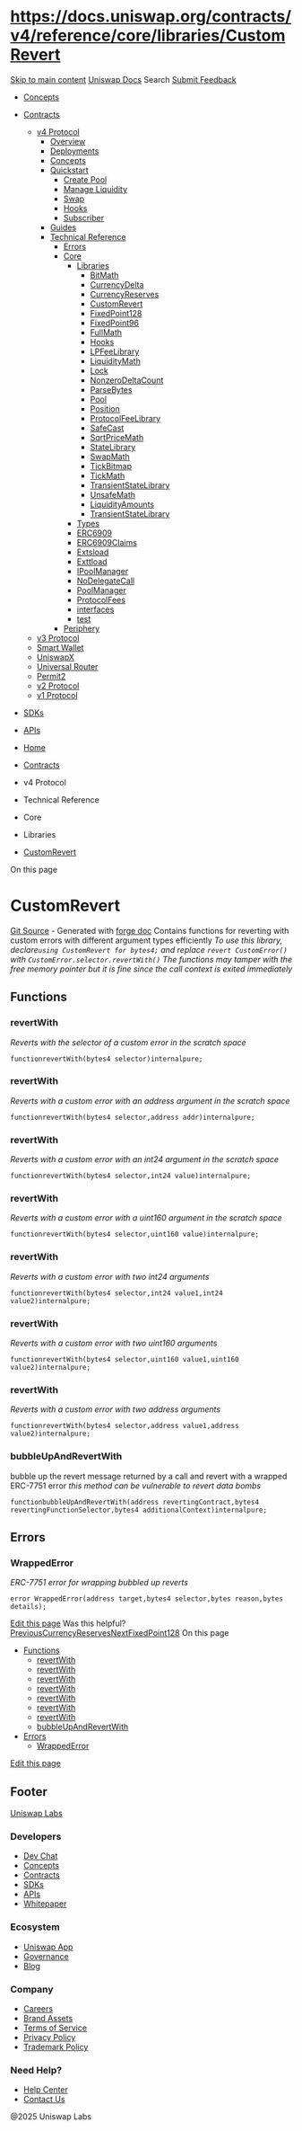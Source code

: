 # https://docs.uniswap.org/contracts/v4/reference/core/libraries/CustomRevert

[Skip to main content](https://docs.uniswap.org/contracts/v4/reference/core/libraries/CustomRevert#__docusaurus_skipToContent_fallback)
[Uniswap Docs](https://docs.uniswap.org/)
Search
[Submit Feedback](https://docs.google.com/forms/d/e/1FAIpQLSdjSkZam8KiatL9XACRVxCHjDJjaPGbls77PCXDKFn4JwykXg/viewform)
  * [Concepts](https://docs.uniswap.org/concepts/overview)
  * [Contracts](https://docs.uniswap.org/contracts/v4/overview)
    * [v4 Protocol](https://docs.uniswap.org/contracts/v4/overview)
      * [Overview](https://docs.uniswap.org/contracts/v4/overview)
      * [Deployments](https://docs.uniswap.org/contracts/v4/deployments)
      * [Concepts](https://docs.uniswap.org/contracts/v4/concepts/v4-vs-v3)
      * [Quickstart](https://docs.uniswap.org/contracts/v4/quickstart/create-pool)
        * [Create Pool](https://docs.uniswap.org/contracts/v4/quickstart/create-pool)
        * [Manage Liquidity](https://docs.uniswap.org/contracts/v4/quickstart/manage-liquidity/setup-liquidity)
        * [Swap](https://docs.uniswap.org/contracts/v4/quickstart/swap)
        * [Hooks](https://docs.uniswap.org/contracts/v4/quickstart/hooks/setup)
        * [Subscriber](https://docs.uniswap.org/contracts/v4/quickstart/subscriber)
      * [Guides](https://docs.uniswap.org/contracts/v4/guides/hooks/your-first-hook)
      * [Technical Reference](https://docs.uniswap.org/contracts/v4/reference/errors/)
        * [Errors](https://docs.uniswap.org/contracts/v4/reference/errors/)
        * [Core](https://docs.uniswap.org/contracts/v4/reference/core/libraries/BitMath)
          * [Libraries](https://docs.uniswap.org/contracts/v4/reference/core/libraries/BitMath)
            * [BitMath](https://docs.uniswap.org/contracts/v4/reference/core/libraries/BitMath)
            * [CurrencyDelta](https://docs.uniswap.org/contracts/v4/reference/core/libraries/CurrencyDelta)
            * [CurrencyReserves](https://docs.uniswap.org/contracts/v4/reference/core/libraries/CurrencyReserves)
            * [CustomRevert](https://docs.uniswap.org/contracts/v4/reference/core/libraries/CustomRevert)
            * [FixedPoint128](https://docs.uniswap.org/contracts/v4/reference/core/libraries/FixedPoint128)
            * [FixedPoint96](https://docs.uniswap.org/contracts/v4/reference/core/libraries/FixedPoint96)
            * [FullMath](https://docs.uniswap.org/contracts/v4/reference/core/libraries/FullMath)
            * [Hooks](https://docs.uniswap.org/contracts/v4/reference/core/libraries/Hooks)
            * [LPFeeLibrary](https://docs.uniswap.org/contracts/v4/reference/core/libraries/LPFeeLibrary)
            * [LiquidityMath](https://docs.uniswap.org/contracts/v4/reference/core/libraries/LiquidityMath)
            * [Lock](https://docs.uniswap.org/contracts/v4/reference/core/libraries/Lock)
            * [NonzeroDeltaCount](https://docs.uniswap.org/contracts/v4/reference/core/libraries/NonzeroDeltaCount)
            * [ParseBytes](https://docs.uniswap.org/contracts/v4/reference/core/libraries/ParseBytes)
            * [Pool](https://docs.uniswap.org/contracts/v4/reference/core/libraries/Pool)
            * [Position](https://docs.uniswap.org/contracts/v4/reference/core/libraries/Position)
            * [ProtocolFeeLibrary](https://docs.uniswap.org/contracts/v4/reference/core/libraries/ProtocolFeeLibrary)
            * [SafeCast](https://docs.uniswap.org/contracts/v4/reference/core/libraries/SafeCast)
            * [SqrtPriceMath](https://docs.uniswap.org/contracts/v4/reference/core/libraries/SqrtPriceMath)
            * [StateLibrary](https://docs.uniswap.org/contracts/v4/reference/core/libraries/StateLibrary)
            * [SwapMath](https://docs.uniswap.org/contracts/v4/reference/core/libraries/SwapMath)
            * [TickBitmap](https://docs.uniswap.org/contracts/v4/reference/core/libraries/TickBitmap)
            * [TickMath](https://docs.uniswap.org/contracts/v4/reference/core/libraries/TickMath)
            * [TransientStateLibrary](https://docs.uniswap.org/contracts/v4/reference/core/libraries/TransientStateLibrary)
            * [UnsafeMath](https://docs.uniswap.org/contracts/v4/reference/core/libraries/UnsafeMath)
            * [LiquidityAmounts](https://docs.uniswap.org/contracts/v4/reference/core/libraries/liquidity-amounts)
            * [TransientStateLibrary](https://docs.uniswap.org/contracts/v4/reference/core/libraries/transient-state-library)
          * [Types](https://docs.uniswap.org/contracts/v4/reference/core/types/BalanceDelta)
          * [ERC6909](https://docs.uniswap.org/contracts/v4/reference/core/ERC6909)
          * [ERC6909Claims](https://docs.uniswap.org/contracts/v4/reference/core/ERC6909Claims)
          * [Extsload](https://docs.uniswap.org/contracts/v4/reference/core/Extsload)
          * [Exttload](https://docs.uniswap.org/contracts/v4/reference/core/Exttload)
          * [IPoolManager](https://docs.uniswap.org/contracts/v4/reference/core/IPoolManager)
          * [NoDelegateCall](https://docs.uniswap.org/contracts/v4/reference/core/NoDelegateCall)
          * [PoolManager](https://docs.uniswap.org/contracts/v4/reference/core/PoolManager)
          * [ProtocolFees](https://docs.uniswap.org/contracts/v4/reference/core/ProtocolFees)
          * [interfaces](https://docs.uniswap.org/contracts/v4/reference/core/interfaces/IERC20Minimal)
          * [test](https://docs.uniswap.org/contracts/v4/reference/core/test/ActionsRouter)
        * [Periphery](https://docs.uniswap.org/contracts/v4/reference/periphery/PositionDescriptor)
    * [v3 Protocol](https://docs.uniswap.org/contracts/v3/overview)
    * [Smart Wallet](https://docs.uniswap.org/contracts/smart-wallet/overview)
    * [UniswapX](https://docs.uniswap.org/contracts/uniswapx/overview)
    * [Universal Router](https://docs.uniswap.org/contracts/universal-router/overview)
    * [Permit2](https://docs.uniswap.org/contracts/permit2/overview)
    * [v2 Protocol](https://docs.uniswap.org/contracts/v2/overview)
    * [v1 Protocol](https://docs.uniswap.org/contracts/v1/overview)
  * [SDKs](https://docs.uniswap.org/sdk/v4/overview)
  * [APIs](https://docs.uniswap.org/api/subgraph/overview)


  * [Home](https://docs.uniswap.org/)
  * [Contracts](https://docs.uniswap.org/contracts/v4/overview)
  * v4 Protocol
  * Technical Reference
  * Core
  * Libraries
  * [CustomRevert](https://docs.uniswap.org/contracts/v4/reference/core/libraries/CustomRevert)


On this page
# CustomRevert
[Git Source](https://github.com/uniswap/v4-core/blob/80311e34080fee64b6fc6c916e9a51a437d0e482/src/libraries/CustomRevert.sol) - Generated with [forge doc](https://book.getfoundry.sh/reference/forge/forge-doc)
Contains functions for reverting with custom errors with different argument types efficiently
_To use this library, declare`using CustomRevert for bytes4;` and replace `revert CustomError()` with `CustomError.selector.revertWith()`_
_The functions may tamper with the free memory pointer but it is fine since the call context is exited immediately_
## Functions[​](https://docs.uniswap.org/contracts/v4/reference/core/libraries/CustomRevert#functions "Direct link to Functions")
### revertWith[​](https://docs.uniswap.org/contracts/v4/reference/core/libraries/CustomRevert#revertwith "Direct link to revertWith")
_Reverts with the selector of a custom error in the scratch space_
```
functionrevertWith(bytes4 selector)internalpure;
```

### revertWith[​](https://docs.uniswap.org/contracts/v4/reference/core/libraries/CustomRevert#revertwith-1 "Direct link to revertWith")
_Reverts with a custom error with an address argument in the scratch space_
```
functionrevertWith(bytes4 selector,address addr)internalpure;
```

### revertWith[​](https://docs.uniswap.org/contracts/v4/reference/core/libraries/CustomRevert#revertwith-2 "Direct link to revertWith")
_Reverts with a custom error with an int24 argument in the scratch space_
```
functionrevertWith(bytes4 selector,int24 value)internalpure;
```

### revertWith[​](https://docs.uniswap.org/contracts/v4/reference/core/libraries/CustomRevert#revertwith-3 "Direct link to revertWith")
_Reverts with a custom error with a uint160 argument in the scratch space_
```
functionrevertWith(bytes4 selector,uint160 value)internalpure;
```

### revertWith[​](https://docs.uniswap.org/contracts/v4/reference/core/libraries/CustomRevert#revertwith-4 "Direct link to revertWith")
_Reverts with a custom error with two int24 arguments_
```
functionrevertWith(bytes4 selector,int24 value1,int24 value2)internalpure;
```

### revertWith[​](https://docs.uniswap.org/contracts/v4/reference/core/libraries/CustomRevert#revertwith-5 "Direct link to revertWith")
_Reverts with a custom error with two uint160 arguments_
```
functionrevertWith(bytes4 selector,uint160 value1,uint160 value2)internalpure;
```

### revertWith[​](https://docs.uniswap.org/contracts/v4/reference/core/libraries/CustomRevert#revertwith-6 "Direct link to revertWith")
_Reverts with a custom error with two address arguments_
```
functionrevertWith(bytes4 selector,address value1,address value2)internalpure;
```

### bubbleUpAndRevertWith[​](https://docs.uniswap.org/contracts/v4/reference/core/libraries/CustomRevert#bubbleupandrevertwith "Direct link to bubbleUpAndRevertWith")
bubble up the revert message returned by a call and revert with a wrapped ERC-7751 error
_this method can be vulnerable to revert data bombs_
```
functionbubbleUpAndRevertWith(address revertingContract,bytes4 revertingFunctionSelector,bytes4 additionalContext)internalpure;
```

## Errors[​](https://docs.uniswap.org/contracts/v4/reference/core/libraries/CustomRevert#errors "Direct link to Errors")
### WrappedError[​](https://docs.uniswap.org/contracts/v4/reference/core/libraries/CustomRevert#wrappederror "Direct link to WrappedError")
_ERC-7751 error for wrapping bubbled up reverts_
```
error WrappedError(address target,bytes4 selector,bytes reason,bytes details);
```

[Edit this page](https://github.com/uniswap/uniswap-docs/tree/main/docs/contracts/v4/reference/core/libraries/CustomRevert.md)
Was this helpful?
[PreviousCurrencyReserves](https://docs.uniswap.org/contracts/v4/reference/core/libraries/CurrencyReserves)[NextFixedPoint128](https://docs.uniswap.org/contracts/v4/reference/core/libraries/FixedPoint128)
On this page
  * [Functions](https://docs.uniswap.org/contracts/v4/reference/core/libraries/CustomRevert#functions)
    * [revertWith](https://docs.uniswap.org/contracts/v4/reference/core/libraries/CustomRevert#revertwith)
    * [revertWith](https://docs.uniswap.org/contracts/v4/reference/core/libraries/CustomRevert#revertwith-1)
    * [revertWith](https://docs.uniswap.org/contracts/v4/reference/core/libraries/CustomRevert#revertwith-2)
    * [revertWith](https://docs.uniswap.org/contracts/v4/reference/core/libraries/CustomRevert#revertwith-3)
    * [revertWith](https://docs.uniswap.org/contracts/v4/reference/core/libraries/CustomRevert#revertwith-4)
    * [revertWith](https://docs.uniswap.org/contracts/v4/reference/core/libraries/CustomRevert#revertwith-5)
    * [revertWith](https://docs.uniswap.org/contracts/v4/reference/core/libraries/CustomRevert#revertwith-6)
    * [bubbleUpAndRevertWith](https://docs.uniswap.org/contracts/v4/reference/core/libraries/CustomRevert#bubbleupandrevertwith)
  * [Errors](https://docs.uniswap.org/contracts/v4/reference/core/libraries/CustomRevert#errors)
    * [WrappedError](https://docs.uniswap.org/contracts/v4/reference/core/libraries/CustomRevert#wrappederror)


[Edit this page](https://github.com/uniswap/uniswap-docs/tree/main/docs/contracts/v4/reference/core/libraries/CustomRevert.md)
## Footer
[Uniswap Labs](https://docs.uniswap.org/)
### Developers
  * [Dev Chat](https://discord.com/invite/uniswap)
  * [Concepts](https://docs.uniswap.org/concepts/overview)
  * [Contracts](https://docs.uniswap.org/contracts/v4/overview)
  * [SDKs](https://docs.uniswap.org/sdk/v4/overview)
  * [APIs](https://docs.uniswap.org/api/subgraph/overview)
  * [Whitepaper](https://app.uniswap.org/whitepaper-v4.pdf)


### Ecosystem
  * [Uniswap App](https://app.uniswap.org/)
  * [Governance](https://www.uniswapfoundation.org/governance)
  * [Blog](https://blog.uniswap.org/)


### Company
  * [Careers](https://boards.greenhouse.io/uniswaplabs)
  * [Brand Assets](https://github.com/Uniswap/brand-assets/raw/main/Uniswap%20Brand%20Assets.zip)
  * [Terms of Service](https://support.uniswap.org/hc/en-us/articles/30935100859661-Uniswap-Labs-Terms-of-Service)
  * [Privacy Policy](https://support.uniswap.org/hc/en-us/articles/30934457771405-Uniswap-Labs-Privacy-Policy)
  * [Trademark Policy](https://support.uniswap.org/hc/en-us/articles/30934762216973-Uniswap-Labs-Trademark-Guidelines)


### Need Help?
  * [Help Center](https://support.uniswap.org/)
  * [Contact Us](https://support.uniswap.org/hc/en-us/requests/new)


@2025 Uniswap Labs
[](https://github.com/uniswap/uniswap-docs)[](https://twitter.com/Uniswap)[](https://discord.com/invite/uniswap)
